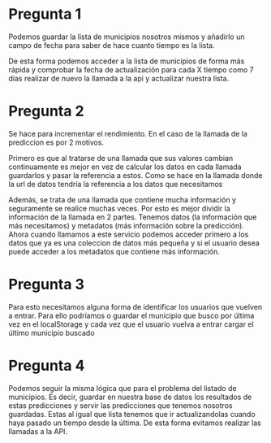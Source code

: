# Pregunta 1

Podemos guardar la lista de municipios nosotros mismos y añadirlo un campo
de fecha para saber de hace cuanto tiempo es la lista.

De esta forma podemos acceder a la lista de municipios de forma más rápida y
comprobar la fecha de actualización para cada X tiempo como 7 días realizar
de nuevo la llamada a la api y actualizar nuestra lista.

# Pregunta 2

Se hace para incrementar el rendimiento. En el caso de la llamada de la prediccion
es por 2 motivos.

Primero es que al tratarse de una llamada que sus valores cambian continuamente es
mejor en vez de calcular los datos en cada llamada guardarlos y pasar la referencia
a estos. Como se hace en la llamada donde la url de datos tendría la referencia a
los datos que necesitamos

Además, se trata de una llamada que contiene mucha información y seguramente se realice
muchas veces. Por esto es mejor dividir la información de la llamada en 2 partes.
Tenemos datos (la información que más necesitamos) y metadatos (más información sobre
la predicción).
Ahora cuando llamamos a este servicio podemos acceder primero a los datos que ya
es una coleccion de datos más pequeña y si el usuario desea puede acceder a los
metadatos que contiene más información.


# Pregunta 3

Para esto necesitamos alguna forma de identificar los usuarios que vuelven a entrar.
Para ello podríamos o guardar el municipio que busco por última vez en el localStorage
y cada vez que el usuario vuelva a entrar cargar el último municipio buscado

# Pregunta 4

Podemos seguir la misma lógica que para el problema del listado de municipios. Es decir,
guardar en nuestra base de datos los resultados de estas predicciones y servir las
predicciones que tenemos nosotros guardadas. Estas al igual que lista tenemos que ir
actualizandolas cuando haya pasado un tiempo desde la última. De esta forma evitamos
realizar las llamadas a la API.